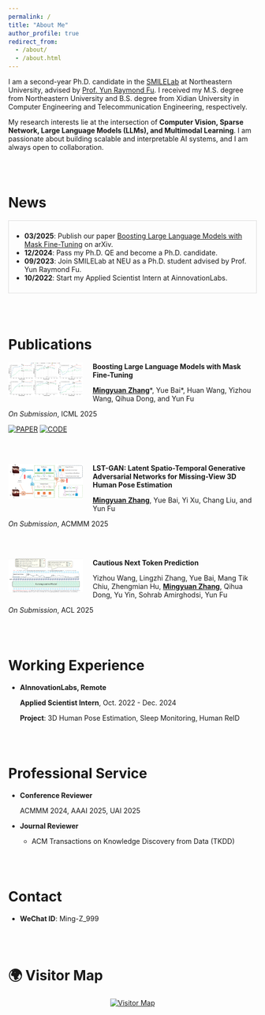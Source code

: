 ```yaml
---
permalink: /
title: "About Me"
author_profile: true
redirect_from: 
  - /about/
  - /about.html
---
```


I am a second-year Ph.D. candidate in the [SMILELab](https://fulab.sites.northeastern.edu/) at Northeastern University, advised by [Prof. Yun Raymond Fu](https://www1.ece.neu.edu/~yunfu/). I received my M.S. degree from Northeastern University and B.S. degree from Xidian University in Computer Engineering and Telecommunication Engineering, respectively.

My research interests lie at the intersection of **Computer Vision, Sparse Network, Large Language Models (LLMs), and Multimodal Learning**. I am passionate about building scalable and interpretable AI systems, and I am always open to collaboration.



<br/><br/>

News
======

<div style="max-height: 180px; overflow-y: auto; padding: 8px; border: 1px solid #ddd;">

- **03/2025**: Publish our paper [Boosting Large Language Models with Mask Fine-Tuning](https://arxiv.org/abs/2503.22764) on arXiv.  
- **12/2024**: Pass my Ph.D. QE and become a Ph.D. candidate.  
- **09/2023**: Join SMILELab at NEU as a Ph.D. student advised by Prof. Yun Raymond Fu.  
- **10/2022**: Start my Applied Scientist Intern at AinnovationLabs.  

</div>



<br/><br/>

Publications
======
<img align="left" width="30%" src="/images/MFT_Teasor.png" style="margin-right: 20px; margin-bottom: 10px;">

**Boosting Large Language Models with Mask Fine-Tuning**

[**Mingyuan Zhang**](#)\*, Yue Bai\*, Huan Wang, Yizhou Wang, Qihua Dong, and Yun Fu

*On Submission*, ICML 2025

[![PAPER](https://img.shields.io/static/v1?label=&message=PAPER&color=fff&labelColor=000&style=flat-square)](https://arxiv.org/abs/2503.22764)
[![CODE](https://img.shields.io/static/v1?label=&message=CODE&color=fff&labelColor=000&style=flat-square)](https://github.com/Ming-K9/MFT)

<br/><br/>

<img align="left" width="30%" src="/images/LST-GAN_Teasor.png" style="margin-right: 20px; margin-bottom: 10px;">

**LST-GAN: Latent Spatio-Temporal Generative Adversarial Networks for Missing-View 3D Human Pose Estimation**

[**Mingyuan Zhang**](#), Yue Bai, Yi Xu, Chang Liu, and Yun Fu

*On Submission*, ACMMM 2025

<br/><br/>

<img align="left" width="30%" src="/images/CNTP_Teasor.png" style="margin-right: 20px; margin-bottom: 10px;">

**Cautious Next Token Prediction**

Yizhou Wang, Lingzhi Zhang, Yue Bai, Mang Tik Chiu, Zhengmian Hu, [**Mingyuan Zhang**](#), Qihua Dong, Yu Yin, Sohrab Amirghodsi, Yun Fu

*On Submission*, ACL 2025



<br/><br/>

Working Experience
======
- **AInnovationLabs, Remote**
  
  **Applied Scientist Intern**, Oct. 2022 - Dec. 2024
  
  **Project**: 3D Human Pose Estimation, Sleep Monitoring, Human ReID



<br/><br/>

Professional Service
======
- **Conference Reviewer**
  
  ACMMM 2024, AAAI 2025, UAI 2025

- **Journal Reviewer**
  - ACM Transactions on Knowledge Discovery from Data (TKDD)



<br/><br/>

Contact
======
- **WeChat ID**: Ming-Z_999



<br/><br/>

🌍 Visitor Map
======
<p align="center">
  <a href="https://clustrmaps.com/site/1c5nj" title="ClustrMaps">
    <img src="https://www.clustrmaps.com/map_v2.png?d=my0X9XIC6PWfAjyxjrZbhwC3lpkrvsbY9-LYNKmDlew&cl=ffffff" alt="Visitor Map" />
  </a>
</p>
